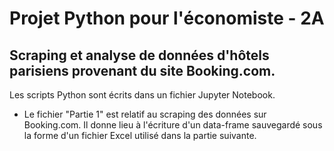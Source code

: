 # Projet Python pour l'économiste - 2A
## Scraping et analyse de données d'hôtels parisiens provenant du site Booking.com.
Les scripts Python sont écrits dans un fichier Jupyter Notebook.

- Le fichier "Partie 1" est relatif au scraping des données sur Booking.com. Il donne lieu à l'écriture d'un data-frame sauvegardé sous la forme d'un fichier Excel utilisé dans la partie suivante.
